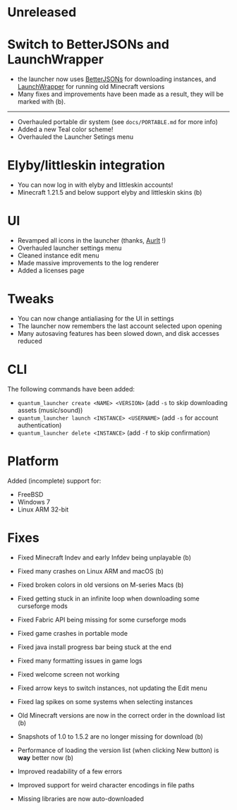 # Unreleased

# Switch to BetterJSONs and LaunchWrapper

- the launcher now uses [BetterJSONs](https://github.com/MCPHackers/BetterJSONs/)
  for downloading instances, and [LaunchWrapper](https://github.com/MCPHackers/LaunchWrapper)
  for running old Minecraft versions
- Many fixes and improvements have been made as a result,
  they will be marked with (b).

---

- Overhauled portable dir system (see `docs/PORTABLE.md` for more info)
- Added a new Teal color scheme!
- Overhauled the Launcher Setings menu

# Elyby/littleskin integration

- You can now log in with elyby and littleskin accounts!
- Minecraft 1.21.5 and below support elyby and littleskin skins (b)

# UI

- Revamped all icons in the launcher (thanks, [Aurlt](https://github.com/Aurlt) !)
- Overhauled launcher settings menu
- Cleaned instance edit menu
- Made massive improvements to the log renderer
- Added a licenses page

# Tweaks

- You can now change antialiasing for the UI in settings
- The launcher now remembers the last account selected upon opening
- Many autosaving features has been slowed down, and disk accesses reduced

# CLI

The following commands have been added:

- `quantum_launcher create <NAME> <VERSION>` (add `-s` to skip downloading assets (music/sound))
- `quantum_launcher launch <INSTANCE> <USERNAME>` (add `-s` for account authentication)
- `quantum_launcher delete <INSTANCE>` (add `-f` to skip confirmation)

# Platform

Added (incomplete) support for:

- FreeBSD
- Windows 7
- Linux ARM 32-bit

# Fixes

- Fixed Minecraft Indev and early Infdev being unplayable (b)
- Fixed many crashes on Linux ARM and macOS (b)
- Fixed broken colors in old versions on M-series Macs (b)
- Fixed getting stuck in an infinite loop when downloading some curseforge mods
- Fixed Fabric API being missing for some curseforge mods
- Fixed game crashes in portable mode
- Fixed java install progress bar being stuck at the end
- Fixed many formatting issues in game logs
- Fixed welcome screen not working
- Fixed arrow keys to switch instances, not updating the Edit menu
- Fixed lag spikes on some systems when selecting instances

- Old Minecraft versions are now in the correct order in the download list (b)
- Snapshots of 1.0 to 1.5.2 are no longer missing for download (b)
- Performance of loading the version list
  (when clicking New button) is **way** better now (b)
- Improved readability of a few errors
- Improved support for weird character encodings in file paths
- Missing libraries are now auto-downloaded
